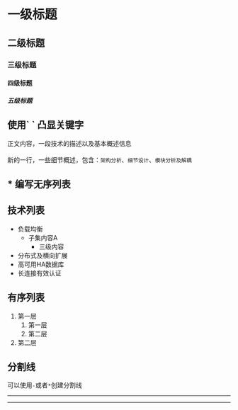 

# 一级标题
## 二级标题
### 三级标题
#### 四级标题
##### 五级标题


## 使用\` \` 凸显关键字
正文内容，一段技术的描述以及基本概述信息</br></br>
新的一行，一些细节概述，包含：`架构分析`、`细节设计`、`模块分析及解耦`


## \* 编写无序列表

## 技术列表

* 负载均衡
	* 子集内容A
		* 三级内容
* 分布式及横向扩展
* 高可用HA数据库
* 长连接有效认证

## 有序列表

1. 第一层
	1. 第一层
	2. 第二层
2. 第二层

## 分割线

可以使用`-`或者`*`创建分割线</br>

- - -
* * *